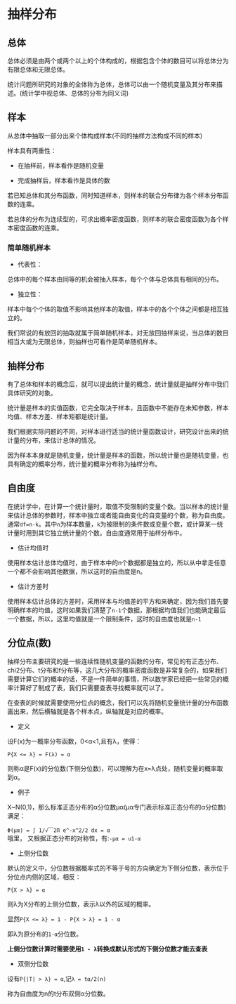 # 抽样分布    

## 总体      

总体必须是由两个或两个以上的个体构成的，根据包含个体的数目可以将总体分为有限总体和无限总体。     

统计问题所研究的对象的全体称为总体，总体可以由一个随机变量及其分布来描述。(统计学中视总体、总体的分布为同义词)       

## 样本    

从总体中抽取一部分出来个体构成样本(不同的抽样方法构成不同的样本)     

样本具有两重性：   

* 在抽样前，样本看作是随机变量    

* 完成抽样后，样本看作是具体的数      

若已知总体和其分布函数，同时知道样本，则样本的联合分布律为各个样本分布函数的连乘。     

若总体的分布为连续型的，可求出概率密度函数，则样本的联合密度函数为各个样本密度函数的连乘。     


### 简单随机样本    

* 代表性：    

总体中的每个样本由同等的机会被抽入样本，每个个体与总体具有相同的分布。    

* 独立性：   

样本中每个个体的取值不影响其他样本的取值，样本中的各个个体之间都是相互独立的。     

我们常说的有放回的抽取就属于简单随机样本，对无放回抽样来说，当总体的数目相当大或为无限总体，则抽样也可看作是简单随机样本。       


## 抽样分布    

有了总体和样本的概念后，就可以提出统计量的概念，统计量就是抽样分布中我们具体研究的对象。     

统计量是样本的实值函数，它完全取决于样本，且函数中不能存在未知参数，样本均值、样本方差、样本矩都是统计量。     

我们根据实际问题的不同，对样本进行适当的统计量函数设计，研究设计出来的统计量的分布，来估计总体的情况。      

因为样本本身就是随机变量，统计量是样本的函数，所以统计量也是随机变量，也具有确定的概率分布，统计量的概率分布称为抽样分布。           

## 自由度      

在统计学中，在计算一个统计量时，取值不受限制的变量个数。当以样本的统计量来估计总体的参数时，样本中独立或者能自由变化的自变量的个数，称为自由度。通常`df=n-k`。其中`n`为样本数量，`k`为被限制的条件数或变量个数，或计算某一统计量时用到其它独立统计量的个数。自由度通常用于抽样分布中。      

* 估计均值时     

使用样本估计总体均值时，由于样本中的n个数据都是独立的，所以从中拿走任意一个都不会影响其他数据，所以这时的自由度是n。     

* 估计方差时     

使用样本估计总体的方差时，采用样本与均值差的平方和来确定，因为我们首先要明确样本的均值，这时如果我们清楚了`n-1`个数据，那根据均值我们也能确定最后一个数据，所以，这里均值就是一个限制条件，这时的自由度也就是`n-1`         


## 分位点(数)     

抽样分布主要研究的是一些连续性随机变量的函数的分布，常见的有正态分布、chi2分布、t分布和f分布等，这几大分布的概率密度函数是非常复杂的，如果我们需要计算它们的概率的话，不是一件简单的事情，所以数学家已经把一些常见的概率计算好了制成了表，我们只需要查表寻找概率就可以了。    

在查表的时候就需要使用分位点的概念，我们可以先将随机变量统计量的分布函数画出来，然后横轴就是各个样本点，纵轴就是对应的概率。      

* 定义     

设F(x)为一概率分布函数，0<α<1,且有λ，使得：    

`P{X <= λ} = F(λ) = α`        

则称α是F(x)的分位数(下侧分位数)，可以理解为在x=λ点处，随机变量的概率取到α。      

* 例子     

X~N(0,1)，那么标准正态分布的α分位数μα(μα专门表示标准正态分布的α分位数)满足：    

`Φ(μα) = ∫ 1/√￣2Π e^-x^2/2 dx = α`      
哦里，
又根据正态分布的对称性，有:`-μα = u1-α`           

* 上侧分位数    

默认的定义中，分位数根据概率式的不等于号的方向确定为下侧分位数，表示位于分位点内侧的区域，相反：     

`P{X > λ} = α`     

则λ为X分布的上侧分位数，表示λ以外的区域的概率。    

显然`P{X <= λ} = 1 - P{X > λ} = 1 - α`      

即λ为原分布的`1-α`分位数。     

**上侧分位数计算时需要使用`1 - λ`转换成默认形式的下侧分位数才能去查表**       

* 双侧分位数       

设有`P{|T| > λ} = α`,记`λ = tα/2(n)`          

称为自由度为n的t分布双侧α分位数。    
